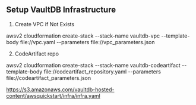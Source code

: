 ## Setup VaultDB Infrastructure 

1) Create VPC if Not Exists

  awsv2 cloudformation create-stack --stack-name vaultdb-vpc --template-body file://vpc.yaml --parameters file://vpc_parameters.json

2) CodeArtifact repo

  awsv2 cloudformation create-stack --stack-name vaultdb-codeartifact --template-body file://codeartifact_repository.yaml --parameters file://codeartifact_parameters.json


https://s3.amazonaws.com/vaultdb-hosted-content/awsquickstart/infra/infra.yaml

